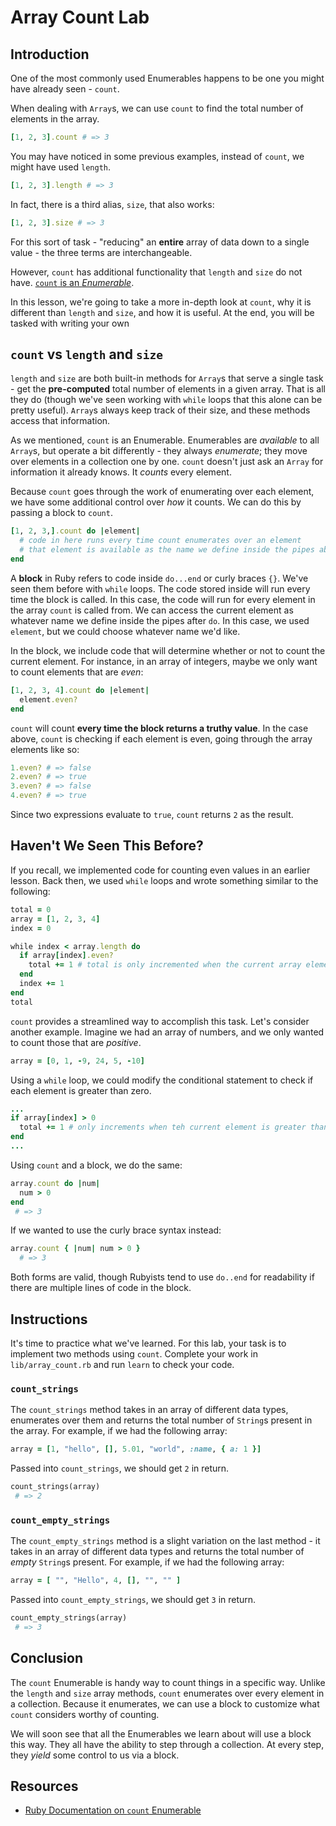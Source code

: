  # Array Count Lab

## Introduction

One of the most commonly used Enumerables happens to be one you might have
already seen - `count`.

When dealing with `Array`s, we can use `count` to find the total number of
elements in the array.

```rb
[1, 2, 3].count # => 3
```

You may have noticed in some previous examples, instead of `count`, we might
have used `length`.

```rb
[1, 2, 3].length # => 3
```

In fact, there is a third alias, `size`, that also works:

```rb
[1, 2, 3].size # => 3
```

For this sort of task - "reducing" an **entire** array of data down to a single
value - the three terms are interchangeable.

However, `count` has additional functionality that `length` and `size` do not
have. [`count` is an _Enumerable_][count].

In this lesson, we're going to take a more in-depth look at `count`, why it is
different than `length` and `size`, and how it is useful. At the end, you will
be tasked with writing your own 

## `count` vs `length` and `size`

`length` and `size` are both built-in methods for `Array`s that serve a single
task - get the **pre-computed** total number of elements in a given array. That
is all they do (though we've seen working with `while` loops that this alone can
be pretty useful). `Array`s always keep track of their size, and these methods
access that information.

As we mentioned, `count` is an Enumerable. Enumerables are _available_ to all
`Array`s, but operate a bit differently - they always _enumerate_; they move
over elements in a collection one by one. `count` doesn't just ask an `Array` for
information it already knows. It _counts_ every element.

Because `count` goes through the work of enumerating over each element, we have
some additional control over _how_ it counts. We can do this by passing a
block to `count`.

```rb
[1, 2, 3,].count do |element|
  # code in here runs every time count enumerates over an element
  # that element is available as the name we define inside the pipes above
end
```

A **block** in Ruby refers to code inside `do...end` or curly braces `{}`. We've
seen them before with `while` loops. The code stored inside will run every time
the block is called. In this case, the code will run for every element in the
array `count` is called from. We can access the current element as whatever name
we define inside the pipes after `do`. In this case, we used `element`, but we
could choose whatever name we'd like.

In the block, we include code that will determine whether or not to count the
current element. For instance, in an array of integers, maybe we only want to
count elements that are _even_:

```rb
[1, 2, 3, 4].count do |element|
  element.even?
end
```

`count` will count **every time the block returns a truthy value**. In the case
above, `count` is checking if each element is even, going through the array
elements like so:

```rb
1.even? # => false
2.even? # => true
3.even? # => false
4.even? # => true
```

Since two expressions evaluate to `true`, `count` returns `2` as
the result.

## Haven't We Seen This Before?

If you recall, we implemented code for counting even values in an earlier
lesson. Back then, we used `while` loops and wrote something similar to the
following:

```rb
total = 0
array = [1, 2, 3, 4]
index = 0

while index < array.length do
  if array[index].even?
    total += 1 # total is only incremented when the current array element is even
  end
  index += 1
end
total
```

`count` provides a streamlined way to accomplish this task. Let's consider
another example. Imagine we had an array of numbers, and we only wanted to count
those that are _positive_.

```rb
array = [0, 1, -9, 24, 5, -10]
```

Using a `while` loop, we could modify the conditional statement to check if each
element is greater than zero.

```rb
...
if array[index] > 0
  total += 1 # only increments when teh current element is greater than zero
end
...
```

Using `count` and a block, we do the same:

```rb
array.count do |num|
  num > 0
end
 # => 3
```

If we wanted to use the curly brace syntax instead:

```rb
array.count { |num| num > 0 }
  # => 3
```

Both forms are valid, though Rubyists tend to use `do..end` for readability if
there are multiple lines of code in the block.

## Instructions

It's time to practice what we've learned. For this lab, your task is to
implement two methods using `count`. Complete your work in `lib/array_count.rb`
and run `learn` to check your code.

### `count_strings`

The `count_strings` method takes in an array of different data types, enumerates
over them and returns the total number of `String`s present in the array. For
example, if we had the following array:

```rb
array = [1, "hello", [], 5.01, "world", :name, { a: 1 }]
```

Passed into `count_strings`, we should get `2` in return.

```rb
count_strings(array)
 # => 2
```

### `count_empty_strings`

The `count_empty_strings` method is a slight variation on the last method - it
takes in an array of different data types and returns the total number of
_empty_ `String`s present. For example, if we had the
following array:

```rb
array = [ "", "Hello", 4, [], "", "" ]
```

Passed into `count_empty_strings`, we should get `3` in return.

```rb
count_empty_strings(array)
 # => 3
```

## Conclusion

The `count` Enumerable is handy way to count things in a specific way. Unlike
the `length` and `size` array methods, `count` enumerates over every element in
a collection. Because it enumerates, we can use a block to customize
what `count` considers worthy of counting.

We will soon see that all the Enumerables we learn about will use a block this
way. They all have the ability to step through a collection. At every step, they
_yield_ some control to us via a block.

## Resources

- [Ruby Documentation on `count` Enumerable][count]

[count]: https://ruby-doc.org/core-2.7.0/Enumerable.html#method-i-count
